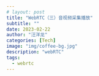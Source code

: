 ```yaml
---
# layout: post
title: "WebRTC（三）音视频采集播放"
subtitle: ""
date: 2023-02-22
author: "汪洋龙"
categories: [Tech]
image: "img/coffee-bg.jpg"
description: "webRTC"
tags:
  - webrtc
---
```

